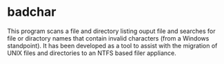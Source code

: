 # badchar

This program scans a file and directory listing ouput file and searches for file or diractory names that contain invalid characters (from a Windows standpoint).
It has been developed as a tool to assist with the migration of UNIX files and directories to an NTFS based filer appliance.
